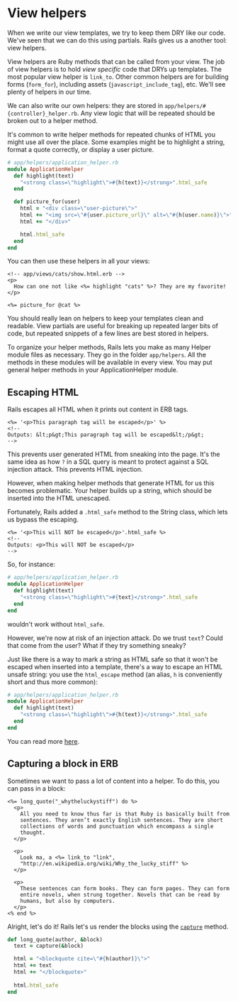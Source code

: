 # View helpers

When we write our view templates, we try to keep them DRY like our
code. We've seen that we can do this using partials. Rails gives us a
another tool: view helpers.

View helpers are Ruby methods that can be called from your view. The
job of view helpers is to hold *view specific* code that DRYs up
templates. The most popular view helper is `link_to`. Other common
helpers are for building forms (`form_for`), including assets
(`javascript_include_tag`), etc. We'll see plenty of helpers in our
time.

We can also write our own helpers: they are stored in
`app/helpers/#{controller}_helper.rb`. Any view logic that will be
repeated should be broken out to a helper method.

It's common to write helper methods for repeated chunks of HTML you
might use all over the place. Some examples might be to highlight a
string, format a quote correctly, or display a user picture.

```ruby
# app/helpers/application_helper.rb
module ApplicationHelper
  def highlight(text)
    "<strong class=\"highlight\">#{h(text)}</strong>".html_safe
  end

  def picture_for(user)
    html = "<div class=\"user-picture\">"
    html += "<img src=\"#{user.picture_url}\" alt=\"#{h(user.name)}\">"
    html += "</div>"

    html.html_safe
  end
end
```

You can then use these helpers in all your views:

```html+erb
<!-- app/views/cats/show.html.erb -->
<p>
  How can one not like <%= highlight "cats" %>? They are my favorite!
</p>

<%= picture_for @cat %>
```

You should really lean on helpers to keep your templates clean and
readable. View partials are useful for breaking up repeated larger
bits of code, but repeated snippets of a few lines are best stored in
helpers.

To organize your helper methods, Rails lets you make as many Helper
module files as necessary. They go in the folder `app/helpers`. All
the methods in these modules will be available in every view. You may
put general helper methods in your ApplicationHelper module.

## Escaping HTML

Rails escapes all HTML when it prints out content in ERB tags.

```html+erb
<%= '<p>This paragraph tag will be escaped</p>' %>
<!--
Outputs: &lt;p&gt;This paragraph tag will be escaped&lt;/p&gt;
-->
```

This prevents user generated HTML from sneaking into the page. It's
the same idea as how `?` in a SQL query is meant to protect against a
SQL injection attack. This prevents HTML injection.

However, when making helper methods that generate HTML for us this
becomes problematic. Your helper builds up a string, which should be
inserted into the HTML unescaped.

Fortunately, Rails added a `.html_safe` method to the String class,
which lets us bypass the escaping.

```html+erb
<%= '<p>This will NOT be escaped</p>'.html_safe %>
<!--
Outputs: <p>This will NOT be escaped</p>
-->
```

So, for instance:

```ruby
# app/helpers/application_helper.rb
module ApplicationHelper
  def highlight(text)
    "<strong class=\"highlight\">#{text}</strong>".html_safe
  end
end
```

wouldn't work without `html_safe`.

However, we're now at risk of an injection attack. Do we trust `text`?
Could that come from the user? What if they try something sneaky?

Just like there is a way to mark a string as HTML safe so that it
won't be escaped when inserted into a template, there's a way to
escape an HTML unsafe string: you use the `html_escape` method (an
alias, `h` is conveniently short and thus more common):

```ruby
# app/helpers/application_helper.rb
module ApplicationHelper
  def highlight(text)
    "<strong class=\"highlight\">#{h(text)}</strong>".html_safe
  end
end
```

You can read more [here][erb-util-doc].

[erb-util-doc]: http://api.rubyonrails.org/classes/ERB/Util.html]

## Capturing a block in ERB

Sometimes we want to pass a lot of content into a helper. To do this,
you can pass in a block:

```html+erb
<%= long_quote("_whytheluckystiff") do %>
  <p>
    All you need to know thus far is that Ruby is basically built from
    sentences. They aren’t exactly English sentences. They are short
    collections of words and punctuation which encompass a single
    thought.
  </p>
  
  <p>
    Look ma, a <%= link_to "link",
    "http://en.wikipedia.org/wiki/Why_the_lucky_stiff" %>
  </p>
  
  <p>
    These sentences can form books. They can form pages. They can form
    entire novels, when strung together. Novels that can be read by
    humans, but also by computers.
  </p>
<% end %>
```

Alright, let's do it! Rails let's us render the blocks using the
[`capture`][rails-api-capture] method.

```ruby
def long_quote(author, &block)
  text = capture(&block)

  html = "<blockquote cite=\"#{h(author)}\">"
  html += text
  html += "</blockquote>"
  
  html.html_safe
end
```

[rails-api-capture]: http://api.rubyonrails.org/classes/ActionView/Helpers/CaptureHelper.html#method-i-capture
